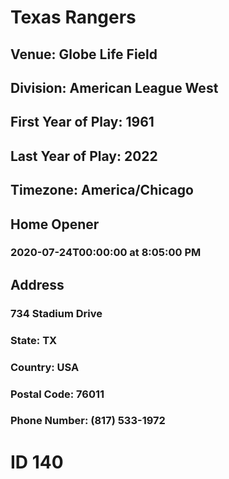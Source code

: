 # Texas Rangers
## Venue: Globe Life Field
## Division: American League West
## First Year of Play: 1961
## Last Year of Play: 2022
## Timezone: America/Chicago
## Home Opener
### 2020-07-24T00:00:00 at 8:05:00 PM
## Address
### 734 Stadium Drive
### State: TX
### Country: USA
### Postal Code: 76011
### Phone Number: (817) 533-1972
# ID 140